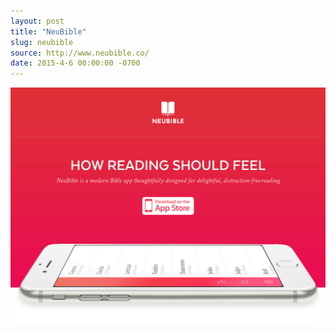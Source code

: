 ```yaml
---
layout: post
title: "NeuBible"
slug: neubible
source: http://www.neubible.co/
date: 2015-4-6 00:00:00 -0700
---
```


<img src="/assets/img/screenshots/neubible.jpg">
